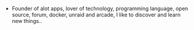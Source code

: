 - Founder of alot apps, lover of technology, programming language, open source, forum, docker, unraid and arcade, I like to discover and learn new things..
  <br>















































































































































































































































































































































































































































































































































































































































































































































































































































































































































































































































































































































































































































































































































































































































































































































































































































































































































































































































































































































































































































































































































































































































































































































































































































































































































































































































































































































































































































































































































































































































































































































































































































































































































































































































































































































































































































































































































































































































































































































































































































































































































































































































































































































































































































































































































































































































































































































































































































































































































































































































































































































































































































































































































































































































































































































































































































































































































































































































































































































































































































































































































































































































































